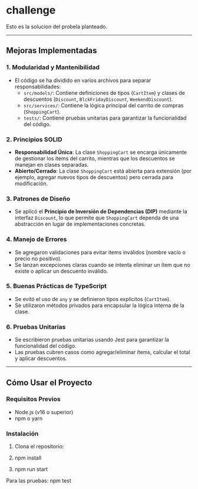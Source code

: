 # challenge

Esto es la solucion del probela planteado.

---

## Mejoras Implementadas

### 1. **Modularidad y Mantenibilidad**
   - El código se ha dividido en varios archivos para separar responsabilidades:
     - `src/models/`: Contiene definiciones de tipos (`CartItem`) y clases de descuentos (`Discount`, `BlckFridayDiscount`, `WeekendDiscount`).
     - `src/services/`: Contiene la lógica principal del carrito de compras (`ShoppingCart`).
     - `tests/`: Contiene pruebas unitarias para garantizar la funcionalidad del código.

### 2. **Principios SOLID**
   - **Responsabilidad Única**: La clase `ShoppingCart` se encarga únicamente de gestionar los ítems del carrito, mientras que los descuentos se manejan en clases separadas.
   - **Abierto/Cerrado**: La clase `ShoppingCart` está abierta para extensión (por ejemplo, agregar nuevos tipos de descuentos) pero cerrada para modificación.

### 3. **Patrones de Diseño**
   - Se aplicó el **Principio de Inversión de Dependencias (DIP)** mediante la interfaz `Discount`, lo que permite que `ShoppingCart` dependa de una abstracción en lugar de implementaciones concretas.

### 4. **Manejo de Errores**
   - Se agregaron validaciones para evitar ítems inválidos (nombre vacío o precio no positivo).
   - Se lanzan excepciones claras cuando se intenta eliminar un ítem que no existe o aplicar un descuento inválido.

### 5. **Buenas Prácticas de TypeScript**
   - Se evitó el uso de `any` y se definieron tipos explícitos (`CartItem`).
   - Se utilizaron métodos privados para encapsular la lógica interna de la clase.

### 6. **Pruebas Unitarias**
   - Se escribieron pruebas unitarias usando Jest para garantizar la funcionalidad del código.
   - Las pruebas cubren casos como agregar/eliminar ítems, calcular el total y aplicar descuentos.



---

## Cómo Usar el Proyecto

### Requisitos Previos
- Node.js (v16 o superior)
- npm o yarn

### Instalación

1. Clona el repositorio:

2. npm install

3. npm run start

Para las pruebas:
npm test